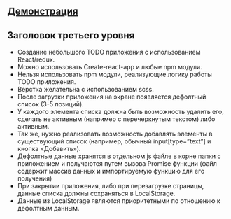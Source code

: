 ## [Демонстрация]() ##

## Заголовок третьего уровня ##
* Создание небольшого TODO приложения с использованием React/redux.
* Можно использовать Create-react-app и любые npm модули.
* Нельзя использовать npm модули, реализующие логику работы TODO приложения.
* Верстка желательна с использованием scss.
* После загрузки приложения на экране появляется дефолтный список (3-5 позиций).
* У каждого элемента списка должна быть возможность удалить его, сделать не активным (например с перечеркнутым текстом) либо активным.
* Так же, нужно реализовать возможность добавлять элементы в существующий список (например, обычный input[type=”text”] и кнопка «Добавить»).
* Дефолтные данные хранятся в отдельном js файле в корне папки с приложением и получаются путем вызова Promise функции (файл содержит массив данных и импортируемую функцию для его получения)
* При закрытии приложения, либо при перезагрузке страницы, данные списка должны сохраняться в LocalStorage.
* Данные из LocalStorage являются приоритетными по отношению к дефолтным данным.
